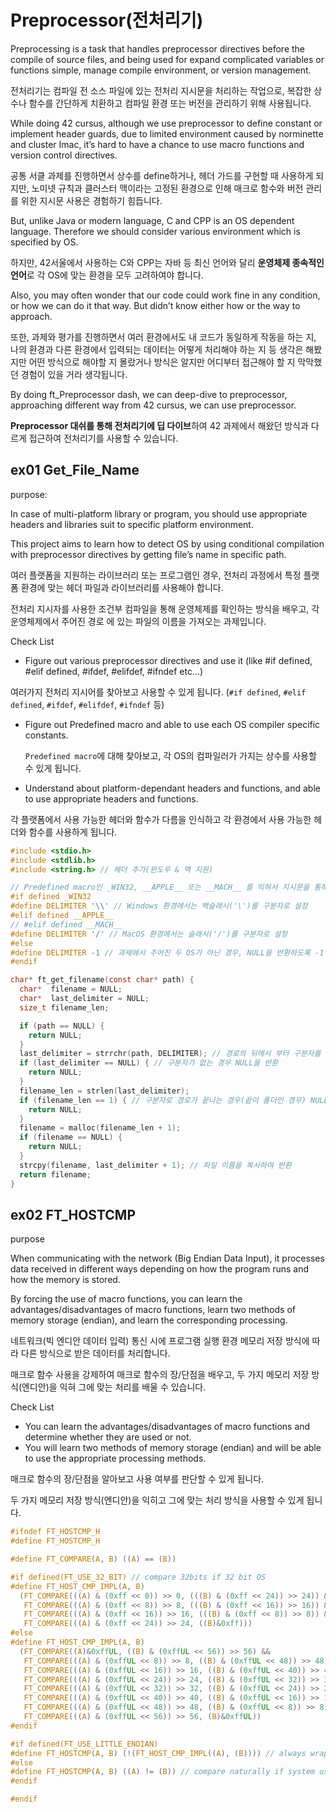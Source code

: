 # Preprocessor(전처리기)

Preprocessing is a task that handles preprocessor directives before the compile of source files, and being used for expand complicated variables or functions simple, manage compile environment, or version management.

전처리기는 컴파일 전 소스 파일에 있는 전처리 지시문을 처리하는 작업으로, 복잡한 상수나 함수를 간단하게 치환하고 컴파일 환경 또는 버전을 관리하기 위해 사용됩니다.

While doing 42 cursus, although we use preprocessor to define constant or implement header guards, due to limited environment caused by norminette and cluster Imac, it’s hard to have a chance to use macro functions and version control directives.

공통 서클 과제를 진행하면서 상수를 define하거나, 헤더 가드를 구현할 때 사용하게 되지만, 노미넷 규칙과 클러스터 맥이라는 고정된 환경으로 인해 매크로 함수와 버전 관리를 위한 지시문 사용은 경험하기 힘듭니다.

But, unlike Java or modern language, C and CPP is an OS dependent language. Therefore we should consider various environment which is specified by OS.

하지만, 42서울에서 사용하는 C와 CPP는 자바 등 최신 언어와 달리 **운영체제 종속적인 언어**로 각 OS에 맞는 환경을 모두 고려하여야 합니다.

Also, you may often wonder that our code could work fine in any condition, or how we can do it that way. But didn’t know either how or the way to approach.

또한, 과제와 평가를 진행하면서 여러 환경에서도 내 코드가 동일하게 작동을 하는 지, 나의 환경과 다른 환경에서 입력되는 데이터는 어떻게 처리해야 하는 지 등 생각은 해봤지만 어떤 방식으로 해야할 지 몰랐거나 방식은 알지만 어디부터 접근해야 할 지 막막했던 경험이 있을 거라 생각됩니다.

By doing ft_Preprocessor dash, we can deep-dive to preprocessor, approaching different way from 42 cursus, we can use preprocessor.

**Preprocessor 대쉬를 통해 전처리기에 딥 다이브**하여 42 과제에서 해왔던 방식과 다르게 접근하여 전처리기를 사용할 수 있습니다.

## ex01 Get_File_Name

purpose:

In case of multi-platform library or program, you should use appropriate headers and libraries suit to specific platform environment.

This project aims to learn how to detect OS by using conditional compilation with preprocessor directives by getting file’s name in specific path.

여러 플랫폼을 지원하는 라이브러리 또는 프로그램인 경우, 전처리 과정에서 특정 플랫폼 환경에 맞는 헤더 파일과 라이브러리를 사용해야 합니다. 

전처리 지시자를 사용한 조건부 컴파일을 통해 운영체제를 확인하는 방식을 배우고, 각 운영체제에서 주어진 경로 에 있는 파일의 이름을 가져오는 과제입니다.

Check List

- Figure out various preprocessor directives and use it (like #if defined, #elif defined, #ifdef, #elifdef, #ifndef etc…)

여러가지 전처리 지시어를 찾아보고 사용할 수 있게 됩니다. (`#if defined`, `#elif defined`, `#ifdef`, `#elifdef`, `#ifndef` 등)

- Figure out Predefined macro and able to use each OS compiler specific constants.
    
    
    `Predefined macro`에 대해 찾아보고, 각 OS의 컴파일러가 가지는 상수를 사용할 수 있게 됩니다.
    
- Understand about platform-dependant headers and functions, and able to use appropriate headers and functions.

각 플랫폼에서 사용 가능한 헤더와 함수가 다름을 인식하고 각 환경에서 사용 가능한 헤더와 함수를 사용하게 됩니다.

```c
#include <stdio.h>
#include <stdlib.h>
#include <string.h> // 헤더 추가(윈도우 & 맥 지원)

// Predefined macro인 _WIN32, __APPLE__ 또는 __MACH__ 를 익혀서 지시문을 통해 분기
#if defined _WIN32
#define DELIMITER '\\' // Windows 환경에서는 백슬래시('\')를 구분자로 설정
#elif defined __APPLE__
// #elif defined __MACH__
#define DELIMITER '/' // MacOS 환경에서는 슬래시('/')를 구분자로 설정
#else
#define DELIMITER -1 // 과제에서 주어진 두 OS가 아닌 경우, NULL을 반환하도록 -1 설정
#endif

char* ft_get_filename(const char* path) {
  char*  filename = NULL;
  char*  last_delimiter = NULL;
  size_t filename_len;

  if (path == NULL) {
    return NULL;
  }
  last_delimiter = strrchr(path, DELIMITER); // 경로의 뒤에서 부터 구분자를 확인
  if (last_delimiter == NULL) { // 구분자가 없는 경우 NULL을 반환
    return NULL;
  }
  filename_len = strlen(last_delimiter);
  if (filename_len == 1) { // 구분자로 경로가 끝나는 경우(끝이 폴더인 경우) NULL을 반환
    return NULL;
  }
  filename = malloc(filename_len + 1);
  if (filename == NULL) {
    return NULL;
  }
  strcpy(filename, last_delimiter + 1); // 파일 이름을 복사하여 반환
  return filename;
}
```

## ex02 FT_HOSTCMP

purpose

When communicating with the network (Big Endian Data Input), it processes data received in different ways depending on how the program runs and how the memory is stored.

By forcing the use of macro functions, you can learn the advantages/disadvantages of macro functions, learn two methods of memory storage (endian), and learn the corresponding processing.

네트워크(빅 엔디안 데이터 입력) 통신 시에 프로그램 실행 환경 메모리 저장 방식에 따라 다른 방식으로 받은 데이터를 처리합니다. 

매크로 함수 사용을 강제하여 매크로 함수의 장/단점을 배우고, 두 가지 메모리 저장 방식(엔디안)을 익혀 그에 맞는 처리를 배울 수 있습니다.

Check List

- You can learn the advantages/disadvantages of macro functions and determine whether they are used or not.
- You will learn two methods of memory storage (endian) and will be able to use the appropriate processing methods.

매크로 함수의 장/단점을 알아보고 사용 여부를 판단할 수 있게 됩니다.

두 가지 메모리 저장 방식(엔디안)을 익히고 그에 맞는 처리 방식을 사용할 수 있게 됩니다.

```c
#ifndef FT_HOSTCMP_H
#define FT_HOSTCMP_H

#define FT_COMPARE(A, B) ((A) == (B))

#if defined(FT_USE_32_BIT) // compare 32bits if 32 bit OS
#define FT_HOST_CMP_IMPL(A, B)                                           \
  (FT_COMPARE(((A) & (0xff << 0)) >> 0, (((B) & (0xff << 24)) >> 24)) && \
   FT_COMPARE(((A) & (0xff << 8)) >> 8, (((B) & (0xff << 16)) >> 16)) && \
   FT_COMPARE(((A) & (0xff << 16)) >> 16, (((B) & (0xff << 8)) >> 8)) && \
   FT_COMPARE(((A) & (0xff << 24)) >> 24, ((B)&0xff)))
#else
#define FT_HOST_CMP_IMPL(A, B)                                               \
  (FT_COMPARE((A)&0xffUL, ((B) & (0xffUL << 56)) >> 56) &&                   \
   FT_COMPARE(((A) & (0xffUL << 8)) >> 8, ((B) & (0xffUL << 48)) >> 48) &&   \
   FT_COMPARE(((A) & (0xffUL << 16)) >> 16, ((B) & (0xffUL << 40)) >> 40) && \
   FT_COMPARE(((A) & (0xffUL << 24)) >> 24, ((B) & (0xffUL << 32)) >> 32) && \
   FT_COMPARE(((A) & (0xffUL << 32)) >> 32, ((B) & (0xffUL << 24)) >> 24) && \
   FT_COMPARE(((A) & (0xffUL << 40)) >> 40, ((B) & (0xffUL << 16)) >> 16) && \
   FT_COMPARE(((A) & (0xffUL << 48)) >> 48, ((B) & (0xffUL << 8)) >> 8) &&   \
   FT_COMPARE(((A) & (0xffUL << 56)) >> 56, (B)&0xffUL))
#endif

#if defined(FT_USE_LITTLE_ENDIAN)
#define FT_HOSTCMP(A, B) (!(FT_HOST_CMP_IMPL((A), (B)))) // always wrap with parenthesis when using MACROS.
#else
#define FT_HOSTCMP(A, B) ((A) != (B)) // compare naturally if system uses the same endian.
#endif

#endif
```
